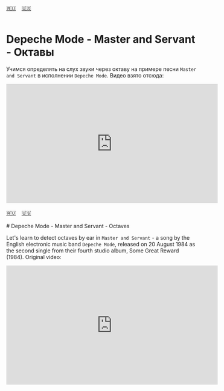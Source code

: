 <span id="ru"><a href='#ru'>🇷🇺</a> &nbsp;&nbsp;&nbsp;<a href='#en'>🇺🇸</a> &nbsp;&nbsp;&nbsp;</span><br><br>
# Depeche Mode - Master and Servant - Октавы

Учимся определять на слух звуки через октаву на примере песни `Master and Servant` в исполнении `Depeche Mode`.
Видео взято отсюда:

<iframe width="560" height="315" src="https://www.youtube.com/embed/IsvfofcIE1Q?si=wlmLmEtdZriZOsb8" title="YouTube video player" frameborder="0" allow="accelerometer; autoplay; clipboard-write; encrypted-media; gyroscope; picture-in-picture; web-share" allowfullscreen></iframe><br><br>
<span id="en"><a href='#ru'>🇷🇺</a> &nbsp;&nbsp;&nbsp;<a href='#en'>🇺🇸</a> &nbsp;&nbsp;&nbsp;</span><br><br>
# Depeche Mode - Master and Servant - Octaves

Let's learn to detect octaves by ear in `Master and Servant` - a song by the English electronic music band `Depeche Mode`, released on 20 August 1984 as the second single from their fourth studio album, Some Great Reward (1984).
Original video:

<iframe width="560" height="315" src="https://www.youtube.com/embed/IsvfofcIE1Q?si=wlmLmEtdZriZOsb8" title="YouTube video player" frameborder="0" allow="accelerometer; autoplay; clipboard-write; encrypted-media; gyroscope; picture-in-picture; web-share" allowfullscreen></iframe><br><br>
